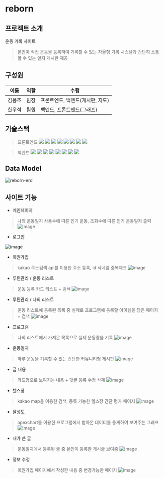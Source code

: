 # reborn

## 프로젝트 소개
운동 기록 사이트
> 본인이 직접 운동을 등록하여 기록할 수 있는 자율형 기록 시스템과 간단히 소통할 수 있는 일지 게시판 제공

## 구성원
이름 | 역할 | 수행
--- | --- | --- |
김봉조 | 팀장 | 프론트엔드, 백엔드(게시판, 지도)
한우석 | 팀원 | 백엔드, 프론트엔드(그래프)

## 기술스택
>프론트엔드
<img src="https://img.shields.io/badge/vue-black?style=flat-square&logo=Vue.js&logoColor=#4FC08D"/> <img src="https://img.shields.io/badge/html5-black?style=flat-square&logo=HTML5&logoColor=#E34F26"/> <img src="https://img.shields.io/badge/CSS3-black?style=flat-square&logo=CSS3&logoColor=#1572B6"/> <img src="https://img.shields.io/badge/JavaScript-black?style=flat-square&logo=JavaScript&logoColor=#F7DF1E"/> <img src="https://img.shields.io/badge/Bootstrap-black?style=flat-square&logo=Bootstrap&logoColor=#7952B3"/> <img src="https://img.shields.io/badge/Node.js-black?style=flat-square&logo=Node.js&logoColor=#339933"/> <img src="https://img.shields.io/badge/npm-black?style=flat-square&logo=npm&logoColor=#CB3837"/> <img src="https://img.shields.io/badge/Axios-black?style=flat-square&logo=Axios&logoColor=#5A29E4"/> 

>백엔드
<img src="https://img.shields.io/badge/IntelliJ IDEA-black?style=flat-square&logo=IntelliJ IDEA&logoColor=#000000"/> <img src="https://img.shields.io/badge/Spring Boot-black?style=flat-square&logo=Spring Boot&logoColor=#6DB33F"/> <img src="https://img.shields.io/badge/MySQL-black?style=flat-square&logo=MySQL&logoColor=#4479A1"/> <img src="https://img.shields.io/badge/Postman-black?style=flat-square&logo=Postman&logoColor=#FF6C37"/> <img src="https://img.shields.io/badge/Docker-black?style=flat-square&logo=Docker&logoColor=#2496ED"/> <img src="https://img.shields.io/badge/Redis-black?style=flat-square&logo=Redis&logoColor=#DC382D"/> <img src="https://img.shields.io/badge/Amazon AWS-black?style=flat-square&logo=Amazon AWS&logoColor=#569A31"/> <img src="https://img.shields.io/badge/Spring Security-black?style=flat-square&logo=Spring Security&logoColor=#6DB33F"/> 

## Data Model
![reborn-erd](https://user-images.githubusercontent.com/103818731/194981906-0fe1718d-21f2-42eb-8c9d-ab23632d68cd.png)

## 사이트 기능
* 메인페이지
> 나의 운동일지 사용수에 따른 인기 운동, 조회수에 따른 인기 운동일지 출력
![image](https://user-images.githubusercontent.com/103818731/194981652-28754370-e848-4f4e-a293-8416cfc8f778.png)

* 로그인
>
![image](https://user-images.githubusercontent.com/103818731/194983813-3d8a772d-e6c4-4ec8-a699-d99606b15f5b.png)

* 회원가입
> kakao 주소검색 api를 이용한 주소 등록, id 닉네임 중복체크
![image](https://user-images.githubusercontent.com/103818731/194983838-277a853e-e289-45c7-bc41-ffa1feb0a9c3.png)

* 루틴관리 / 운동 리스트
> 운동 등록 카드 리스트 + 검색
![image](https://user-images.githubusercontent.com/103818731/194982316-45a5054d-0476-4d86-a4ba-e140aefd805b.png)

* 루틴관리 / 나의 리스트
> 운동 리스트에 등록된 목록 중 실제로 프로그램에 등록할 아이템을 담은 페이지 + 검색
![image](https://user-images.githubusercontent.com/103818731/194982396-400d3794-67b9-4acb-abbd-424d814ba797.png)

* 프로그램
> 나의 리스트에서 가져온 목록으로 실제 운동량을 기록
![image](https://user-images.githubusercontent.com/103818731/194982770-a5bfae13-1f76-4235-972f-f72eff38e19a.png)

* 운동일지
> 하루 운동을 기록할 수 있는 간단한 커뮤니티형 게시판
![image](https://user-images.githubusercontent.com/103818731/194982919-8b30d300-ec12-4cd7-afd5-4830c5609765.png)

* 글 내용
> 카드형으로 보여지는 내용 + 댓글 등록 수정 삭제
![image](https://user-images.githubusercontent.com/103818731/194983202-475fc2f6-41f2-43f3-92b2-7695ae48d479.png)

* 헬스장
> kakao map을 이용한 검색, 등록 가능한 헬스장 간단 평가 페이지
![image](https://user-images.githubusercontent.com/103818731/194983396-be875bf3-e6b1-4110-b1e1-b87043cdeb86.png)

* 달성도
> apexchart를 이용한 프로그램에서 받아온 데이터를 통계하여 보여주는 그래프
![image](https://user-images.githubusercontent.com/103818731/194983502-61ac3a77-9461-4fa2-aa0c-27387c1a4557.png)

* 내가 쓴 글
> 운동일지에서 등록된 글 중 본인이 등록한 게시글 보여줌
![image](https://user-images.githubusercontent.com/103818731/194983599-cf1361e8-f306-4f99-ba68-0f1548b25da1.png)

* 정보 수정
> 회원가입 페이지에서 작성한 내용 중 변경가능한 페이지
![image](https://user-images.githubusercontent.com/103818731/194983713-9202f82f-56a4-40e0-b75d-74def6b05cf1.png)
